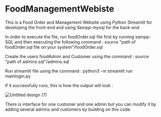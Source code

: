 # FoodManagementWebiste
This is a Food Order and Management Website using Python Streamlit for developing the front-end and using Xampp-mysql for the back-end

In order to execute the file, run foodOrder.sql file first by running xampp-SQL and then executing the following command :
source "path of foodOrder.sql file on your system"/foodOrder.sql

Create the users foodAdmin and Customer using the command :
source "path of admins.sql"/admins.sql

Run streamlit file using the command :
python3 -m streamlit run mainlogin.py

If it successfully runs, this is how the output will look :

![Untitled design (7)](https://user-images.githubusercontent.com/80395231/205224472-500f53c2-67d4-4700-979a-ba962a782029.gif)



There is interface for one customer and one admin but you can modify it by adding several admins and customers by building on this code.

